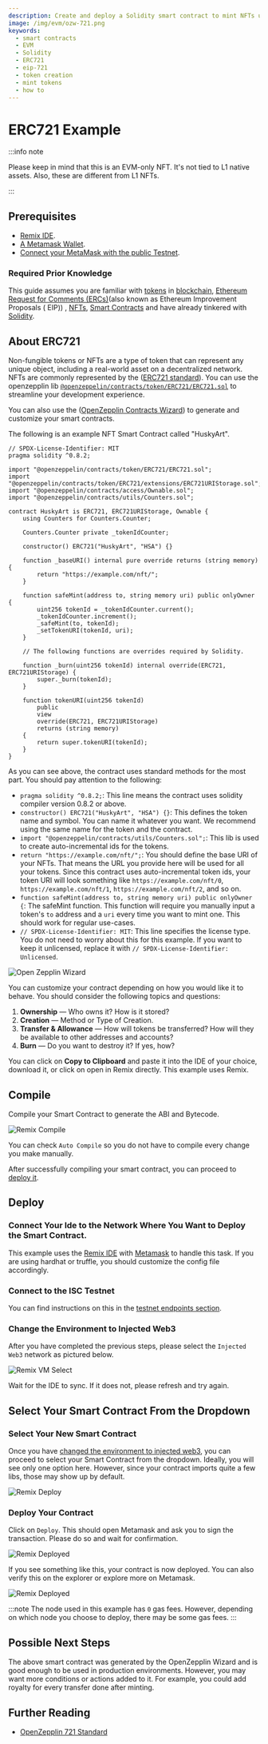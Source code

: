 ```yaml
---
description: Create and deploy a Solidity smart contract to mint NFTs using the ERC721 standard.
image: /img/evm/ozw-721.png
keywords:
  - smart contracts
  - EVM
  - Solidity
  - ERC721
  - eip-721
  - token creation
  - mint tokens
  - how to
---
```


# ERC721 Example

:::info note

Please keep in mind that this is an EVM-only NFT. It's not tied to L1 native assets. Also, these are different from L1
NFTs.

:::

## Prerequisites

- [Remix IDE](https://remix.ethereum.org/).
- [A Metamask Wallet](https://metamask.io/).
- [Connect your MetaMask with the public Testnet](../../tooling#metamask).

### Required Prior Knowledge

This guide assumes you are familiar with [tokens](https://en.wikipedia.org/wiki/Cryptocurrency#Crypto_token)
in [blockchain](https://en.wikipedia.org/wiki/Blockchain),
[Ethereum Request for Comments (ERCs)](https://eips.ethereum.org/erc)(also known as Ethereum Improvement Proposals (
EIP))
, [NFTs](https://wiki.iota.org/learn/future/nfts), [Smart Contracts](/learn/smart-contracts/core_concepts/smart-contracts) and have
already tinkered with [Solidity](https://docs.soliditylang.org/en/v0.8.16/).

## About ERC721

Non-fungible tokens or NFTs are a type of token that can represent any unique object, including a real-world asset on a
decentralized network. NFTs are commonly represented by the ([ERC721 standard](https://eips.ethereum.org/EIPS/eip-721)).
You can use the
openzepplin
lib [`@openzeppelin/contracts/token/ERC721/ERC721.sol`](https://github.com/OpenZeppelin/openzeppelin-contracts/blob/master/contracts/token/ERC721/ERC721.sol)
to streamline your development experience.

You can also use the ([OpenZepplin Contracts Wizard](https://wizard.openzeppelin.com/#erc721)) to generate and customize
your smart contracts.

The following is an example NFT Smart Contract called "HuskyArt".

```solidity
// SPDX-License-Identifier: MIT
pragma solidity ^0.8.2;

import "@openzeppelin/contracts/token/ERC721/ERC721.sol";
import "@openzeppelin/contracts/token/ERC721/extensions/ERC721URIStorage.sol";
import "@openzeppelin/contracts/access/Ownable.sol";
import "@openzeppelin/contracts/utils/Counters.sol";

contract HuskyArt is ERC721, ERC721URIStorage, Ownable {
    using Counters for Counters.Counter;

    Counters.Counter private _tokenIdCounter;

    constructor() ERC721("HuskyArt", "HSA") {}

    function _baseURI() internal pure override returns (string memory) {
        return "https://example.com/nft/";
    }

    function safeMint(address to, string memory uri) public onlyOwner {
        uint256 tokenId = _tokenIdCounter.current();
        _tokenIdCounter.increment();
        _safeMint(to, tokenId);
        _setTokenURI(tokenId, uri);
    }

    // The following functions are overrides required by Solidity.

    function _burn(uint256 tokenId) internal override(ERC721, ERC721URIStorage) {
        super._burn(tokenId);
    }

    function tokenURI(uint256 tokenId)
        public
        view
        override(ERC721, ERC721URIStorage)
        returns (string memory)
    {
        return super.tokenURI(tokenId);
    }
}
```

As you can see above, the contract uses standard methods for the most part. You should pay attention to the following:

- `pragma solidity ^0.8.2;`: This line means the contract uses solidity compiler version 0.8.2 or above.
- `constructor() ERC721("HuskyArt", "HSA") {}`: This defines the token name and symbol. You can name it whatever you
  want. We recommend using the same name for the token and the contract.
- `import "@openzeppelin/contracts/utils/Counters.sol";`: This lib is used to create auto-incremental ids for the
  tokens.
- `return "https://example.com/nft/";`: You should define the base URI of your NFTs. That means the URL you provide here
  will be used for all your tokens. Since this contract uses auto-incremental token ids, your token URI will look
  something like `https://example.com/nft/0`, `https://example.com/nft/1`, `https://example.com/nft/2`, and so on.
- `function safeMint(address to, string memory uri) public onlyOwner {`: The safeMint function. This function will
  require you manually input a token's `to` address and a `uri` every time you want to mint one. This should work for
  regular use-cases.
- `// SPDX-License-Identifier: MIT`: This line specifies the license type. You do not need to worry about this for this
  example. If you want to keep it unlicensed, replace it with `// SPDX-License-Identifier: Unlicensed`.

![Open Zepplin Wizard](/img/evm/ozw-721.png)

You can customize your contract depending on how you would like it to behave. You should consider the following topics
and questions:

1. **Ownership** — Who owns it? How is it stored?
2. **Creation** — Method or Type of Creation.
3. **Transfer & Allowance** — How will tokens be transferred? How will they be available to other addresses and
   accounts?
4. **Burn** — Do you want to destroy it? If yes, how?

You can click on **Copy to Clipboard** and paste it into the IDE of your choice, download it, or click on open in Remix
directly. This example uses Remix.

## Compile

Compile your Smart Contract to generate the ABI and Bytecode.

![Remix Compile](/img/evm/remix-721.png)

You can check `Auto Compile` so you do not have to compile every change you make manually.

After successfully compiling your smart contract, you can proceed to [deploy it](#deploy).

## Deploy

### Connect Your Ide to the Network Where You Want to Deploy the Smart Contract.

This example uses the [Remix IDE](https://remix.ethereum.org/) with [Metamask](https://metamask.io/) to handle this
task. If you are using hardhat or truffle, you should customize the config file accordingly.

### Connect to the ISC Testnet

You can find instructions on this in
the [testnet endpoints section](https://wiki.iota.org/smart-contracts/guide/chains_and_nodes/testnet#endpoints).

### Change the Environment to Injected Web3

After you have completed the previous steps, please select the `Injected Web3` network as pictured below.

![Remix VM Select](/img/evm/remix-vm-injected.png)

Wait for the IDE to sync. If it does not, please refresh and try again.

## Select Your Smart Contract From the Dropdown

### Select Your New Smart Contract

Once you have [changed the environment to injected web3](#change-the-environment-to-injected-web3), you can proceed to
select your Smart Contract from the dropdown. Ideally, you will see only one option here. However, since your contract
imports quite a few libs, those may show up by default.

![Remix Deploy](/img/evm/remix-721-deploy.png)

### Deploy Your Contract

Click on `Deploy`. This should open Metamask and ask you to sign the transaction. Please do so and wait for
confirmation.

![Remix Deployed](/img/evm/remix-deployed.png)

If you see something like this, your contract is now deployed. You can also verify this on the explorer or explore more
on Metamask.

![Remix Deployed](/img/evm/remix-metamask-detail.png)

:::note
The node used in this example has `0` gas fees. However, depending on which node you choose to deploy, there may be some
gas fees.
:::

## Possible Next Steps

The above smart contract was generated by the OpenZepplin Wizard and is good enough to be used in production
environments. However, you may want more conditions or actions added to it. For example, you could add royalty for every
transfer done after minting.

## Further Reading

- [OpenZepplin 721 Standard](https://docs.openzeppelin.com/contracts/2.x/api/token/erc721)

